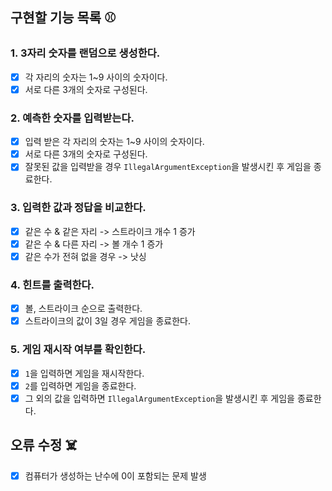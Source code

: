 ## 구현할 기능 목록 ⚾️
### 1. 3자리 숫자를 랜덤으로 생성한다.
- [x] 각 자리의 숫자는 1~9 사이의 숫자이다.
- [x] 서로 다른 3개의 숫자로 구성된다.

### 2. 예측한 숫자를 입력받는다.
- [x] 입력 받은 각 자리의 숫자는 1~9 사이의 숫자이다.
- [x] 서로 다른 3개의 숫자로 구성된다.
- [x] 잘못된 값을 입력받을 경우 `IllegalArgumentException`을 발생시킨 후 게임을 종료한다.

### 3. 입력한 값과 정답을 비교한다.
- [x] 같은 수 & 같은 자리 -> 스트라이크 개수 1 증가
- [x] 같은 수 & 다른 자리 -> 볼 개수 1 증가
- [x] 같은 수가 전혀 없을 경우 -> 낫싱

### 4. 힌트를 출력한다.
- [x] 볼, 스트라이크 순으로 출력한다.
- [x] 스트라이크의 값이 3일 경우 게임을 종료한다.

### 5. 게임 재시작 여부를 확인한다.
- [x] `1`을 입력하면 게임을 재시작한다.
- [x] `2`를 입력하면 게임을 종료한다.
- [x] 그 외의 값을 입력하면 `IllegalArgumentException`을 발생시킨 후 게임을 종료한다.

## 오류 수정 ☠️
- [x] 컴퓨터가 생성하는 난수에 0이 포함되는 문제 발생
